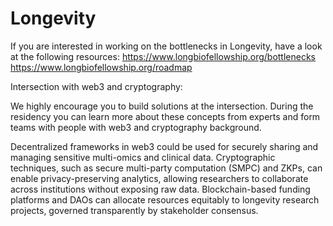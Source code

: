 # Longevity

If you are interested in working on the bottlenecks in Longevity, have a look at the following resources: 
https://www.longbiofellowship.org/bottlenecks
https://www.longbiofellowship.org/roadmap


Intersection with web3 and cryptography: 

We highly encourage you to build solutions at the intersection. During the residency you can learn more about these concepts from experts and form teams with people with web3 and cryptography background. 

Decentralized frameworks in web3 could be used for securely sharing and managing sensitive multi-omics and clinical data. Cryptographic techniques, such as secure multi-party computation (SMPC) and ZKPs, can enable privacy-preserving analytics, allowing researchers to collaborate across institutions without exposing raw data. Blockchain-based funding platforms and DAOs can allocate resources equitably to longevity research projects, governed transparently by stakeholder consensus.
